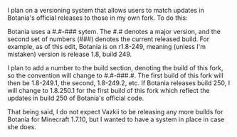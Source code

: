 I plan on a versioning system that allows users to match updates in Botania's official releases to those in my own fork.  To do this:

Botania uses a #.#-### sytem.  The #.# denotes a major version, and the second set of numbers (###) denotes the current released build.  For example, as of this edit, Botania is on r1.8-249, meaning (unless I'm mistaken) version is release 1.8, build 249.

I plan to add a number to the build section, denoting the build of this fork, so the convention will change to #.#-###.#.  The first build of this fork will then be 1.8-249.1, the second, 1.8-249.2, etc.  If Botania releases build 250, I will change to 1.8.250.1 for the first build of this fork which reflect the updates in build 250 of Botania's official code.

That being said, I do not expect Vazkii to be releasing any more builds for Botania for Minecraft 1.7.10, but I wanted to have a system in place in case she does.